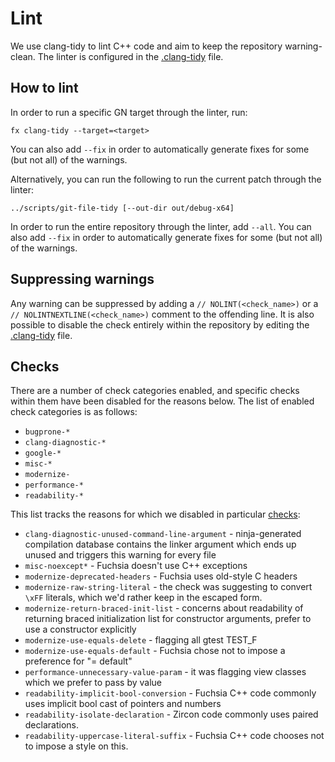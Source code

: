 # Lint

We use clang-tidy to lint C++ code and aim to keep the repository warning-clean.
The linter is configured in the [.clang-tidy](/.clang-tidy) file.

## How to lint

In order to run a specific GN target through the linter, run:

```
fx clang-tidy --target=<target>
```

You can also add `--fix` in order to automatically generate fixes for some (but
not all) of the warnings.

Alternatively, you can run the following to run the current patch through the
linter:

```
../scripts/git-file-tidy [--out-dir out/debug-x64]
```

In order to run the entire repository through the linter, add `--all`. You can
also add `--fix` in order to automatically generate fixes for some (but not all)
of the warnings.

## Suppressing warnings

Any warning can be suppressed by adding a `// NOLINT(<check_name>)` or a
`// NOLINTNEXTLINE(<check_name>)` comment to the offending line. It is also
possible to disable the check entirely within the repository by editing the
[.clang-tidy](/.clang-tidy) file.

## Checks

There are a number of check categories enabled, and specific checks within them
have been disabled for the reasons below. The list of enabled check categories
is as follows:

 - `bugprone-*`
 - `clang-diagnostic-*`
 - `google-*`
 - `misc-*`
 - `modernize-`
 - `performance-*`
 - `readability-*`

This list tracks the reasons for which we disabled in particular [checks]:

 - `clang-diagnostic-unused-command-line-argument` - ninja-generated compilation
    database contains the linker argument which ends up unused and triggers this
    warning for every file
 - `misc-noexcept*` - Fuchsia doesn't use C++ exceptions
 - `modernize-deprecated-headers` - Fuchsia uses old-style C headers
 - `modernize-raw-string-literal` - the check was suggesting to convert `\xFF`
    literals, which we'd rather keep in the escaped form.
 - `modernize-return-braced-init-list` - concerns about readability of returning
    braced initialization list for constructor arguments, prefer to use a
    constructor explicitly
 - `modernize-use-equals-delete` - flagging all gtest TEST_F
 - `modernize-use-equals-default` - Fuchsia chose not to impose a preference for
   "= default"
 - `performance-unnecessary-value-param` - it was flagging view classes
   which we prefer to pass by value
 - `readability-implicit-bool-conversion` - Fuchsia C++ code commonly uses implicit
   bool cast of pointers and numbers
 - `readability-isolate-declaration` - Zircon code commonly uses paired declarations.
 - `readability-uppercase-literal-suffix` - Fuchsia C++ code chooses not to impose
   a style on this.

[checks]: https://clang.llvm.org/extra/clang-tidy/checks/list.html

